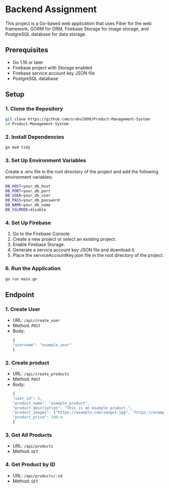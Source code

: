 # Backend Assignment

This project is a Go-based web application that uses Fiber for the web framework, GORM for ORM, Firebase Storage for image storage, and PostgreSQL database for data storage.

## Prerequisites

- Go 1.16 or later
- Firebase project with Storage enabled
- Firebase service account key JSON file
- PostgreSQL database

## Setup

### 1. Clone the Repository

```sh
git clone https://github.com/srahul099/Product-Management-System
cd Product-Management-System
```

### 2. Install Dependencies

```sh
go mod tidy
```

### 3. Set Up Environment Variables

Create a .env file in the root directory of the project and add the following environment variables:

```sh
DB_HOST=your_db_host
DB_PORT=your_db_port
DB_USER=your_db_user
DB_PASS=your_db_password
DB_NAME=your_db_name
DB_SSLMODE=disable
```

### 4. Set Up Firebase

1. Go to the Firebase Console.
2. Create a new project or select an existing project.
3. Enable Firebase Storage.
4. Generate a service account key JSON file and download it.
5. Place the serviceAccountKey.json file in the root directory of the project.

### 6. Run the Application

```sh
go run main.go
```

## Endpoint

### 1. Create User

- URL: `/api/create_user`
- Method: `POST`
- Body:
  ```javascript
  {
  "username": "example_user"
  }
  ```

### 2. Create product

- URL: `/api/create_products`
- Method: `POST`
- Body:
  ```javascript
  {
  "user_id": 1,
  "product_name": "example_product",
  "product_description": "This is an example product.",
  "product_images": ["https://example.com/image1.jpg", "https://example.com/image2.jpg"],
  "product_price": 100.0
  }
  ```

### 3. Get All Products

- URL: `/api/products`
- Method: `GET`

### 4. Get Product by ID

- URL: `/api/products/:id`
- Method: `GET`
